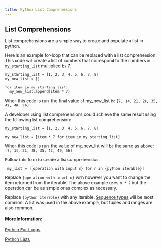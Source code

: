 ```yaml
---
title: Python List Comprehensions
---
```

## List Comprehensions

List comprehensions are a simple way to create and populate a list in python. 

Here is an example for-loop that can be replaced with a list comprehension. This code will create a list of numbers that correspond to the numbers in ```my_starting_list``` multiplied by 7.

```
my_starting_list = [1, 2, 3, 4, 5, 6, 7, 8]
my_new_list = []

for item in my_starting_list:
  my_new_list.append(item * 7)
```

When this code is run, the final value of my_new_list is: 
```[7, 14, 21, 28, 35, 42, 49, 56]```

A developer using list comprehensions could achieve the same result using the following list comprehension:

```
my_starting_list = [1, 2, 3, 4, 5, 6, 7, 8]

my_new_list = [item * 7 for item in my_starting_list]
```

When this code is run, the value of my_new_list will be the same as above:
```[7, 14, 21, 28, 35, 42, 49, 56]```

Follow this form to create a list comprehension:

``` my_list = [{operation with input n} for n in {python iterable}]```

Replace ```{operation with input n}``` with however you want to change the item returned from the iterable. The above example uses ```n * 7``` but the operation can be as simple or as complex as necessary. 

Replace ```{python iterable}``` with any iterable. [Sequence types](https://guide.freecodecamp.org/python/sequence-types) will be most common. A list was used in the above example, but tuples and ranges are also common. 

#### More Information:
[Python For Loops](https://guide.freecodecamp.org/python/for-loop-statements)

[Python Lists](https://guide.freecodecamp.org/python/learn-about-python-lists)


